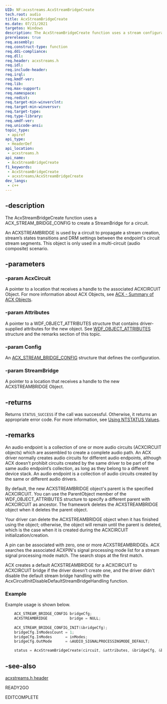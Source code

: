 ```yaml
---
UID: NF:acxstreams.AcxStreamBridgeCreate
tech.root: audio
title: AcxStreamBridgeCreate
ms.date: 07/21/2021
targetos: Windows
description: The AcxStreamBridgeCreate function uses a stream configuration to create a StreamBridge for a circuit.
prerelease: true
req.assembly: 
req.construct-type: function
req.ddi-compliance: 
req.dll: 
req.header: acxstreams.h
req.idl: 
req.include-header: 
req.irql: 
req.kmdf-ver: 
req.lib: 
req.max-support: 
req.namespace: 
req.redist: 
req.target-min-winverclnt: 
req.target-min-winversvr: 
req.target-type: 
req.type-library: 
req.umdf-ver: 
req.unicode-ansi: 
topic_type:
 - apiref
api_type:
 - HeaderDef 
api_location:
 - acxstreams.h
api_name:
 - AcxStreamBridgeCreate
f1_keywords:
 - AcxStreamBridgeCreate
 - acxstreams/AcxStreamBridgeCreate
dev_langs:
 - c++
---
```


## -description

The AcxStreamBridgeCreate function uses a ACX_STREAM_BRIDGE_CONFIG to create a StreamBridge for a circuit.

An ACXSTREAMBRIDGE is used by a circuit to propagate a stream creation, stream’s states transitions and DRM settings between the endpoint's circuit stream segments. This object is only used in a multi-circuit (audio composite) scenario.

## -parameters

### -param AcxCircuit

A pointer to a location that receives a handle to the associated ACXCIRCUIT Object. For more information about ACX Objects, see [ACX - Summary of ACX Objects](/windows-hardware/drivers/audio/acx-summary-of-objects).

### -param Attributes

A pointer to a WDF_OBJECT_ATTRIBUTES structure that contains driver-supplied attributes for the new object. See [WDF_OBJECT_ATTRIBUTES](/windows-hardware/drivers/ddi/wdfobject/ns-wdfobject-_wdf_object_attributes) structure and the remarks section of this topic.

### -param Config

An [ACX_STREAM_BRIDGE_CONFIG](ns-acxstreams-acx_stream_bridge_config.md) structure that defines the configuration.

### -param StreamBridge

A pointer to a location that receives a handle to the new ACXSTREAMBRIDGE Object.

## -returns

Returns `STATUS_SUCCESS` if the call was successful. Otherwise, it returns an appropriate error code. For more information, see [Using NTSTATUS Values](/windows-hardware/drivers/kernel/using-ntstatus-values).

## -remarks

An audio endpoint is a collection of one or more audio circuits (ACXCIRCUIT objects) which are assembled to create a complete audio path. An ACX driver normally creates audio circuits for different audio endpoints, although ACX doesn’t prohibit circuits created by the same driver to be part of the same audio endpoint’s collection, as long as they belong to a different device stack. An audio endpoint is a collection of audio circuits created by the same or different audio drivers.

By default, the new ACXSTREAMBRIDGE object's parent is the specified ACXCIRCUIT. You can use the ParentObject member of the WDF_OBJECT_ATTRIBUTES structure to specify a different parent with ACXCIRCUIT as ancestor. The framework deletes the ACXSTREAMBRIDGE object when it deletes the parent object.

Your driver can delete the ACXSTREAMBRIDGE object when it has finished using the object; otherwise, the object will remain until the parent is deleted, which is the case when it is created during the ACXCIRCUIT initialization/creation.

A pin can be associated with zero, one or more ACXSTREAMBRIDGEs. ACX searches the associated ACXPIN's signal processing mode list for a stream signal processing mode match. The search stops at the first match.

ACX creates a default ACXSTREAMBRIDGE for a ACXCIRCUIT to ACXCIRCUIT bridge if the driver doesn't create one, and the driver didn't disable the default stream bridge handling with the AcxCircuitInitDisableDefaultStreamBridgeHandling function.

### Example

Example usage is shown below.

```cpp
    ACX_STREAM_BRIDGE_CONFIG bridgeCfg;
    ACXSTREAMBRIDGE          bridge = NULL;
    
    ACX_STREAM_BRIDGE_CONFIG_INIT(&bridgeCfg);
    bridgeCfg.InModesCount = 1;
    bridgeCfg.InModes      = inModes; 
    bridgeCfg.OutMode      = &AUDIO_SIGNALPROCESSINGMODE_DEFAULT;

    status = AcxStreamBridgeCreate(circuit, &attributes, &bridgeCfg, &bridge);
```


## -see-also

[acxstreams.h header](index.md)

READY2GO

EDITCOMPLETE